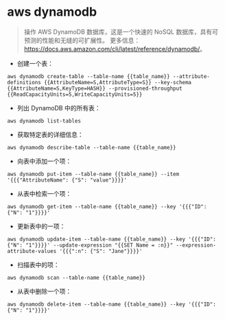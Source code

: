 # aws dynamodb

> 操作 AWS DynamoDB 数据库，这是一个快速的 NoSQL 数据库，具有可预测的性能和无缝的可扩展性。
> 更多信息：<https://docs.aws.amazon.com/cli/latest/reference/dynamodb/>。

- 创建一个表：

`aws dynamodb create-table --table-name {{table_name}} --attribute-definitions {{AttributeName=S,AttributeType=S}} --key-schema {{AttributeName=S,KeyType=HASH}} --provisioned-throughput {{ReadCapacityUnits=5,WriteCapacityUnits=5}}`

- 列出 DynamoDB 中的所有表：

`aws dynamodb list-tables`

- 获取特定表的详细信息：

`aws dynamodb describe-table --table-name {{table_name}}`

- 向表中添加一个项：

`aws dynamodb put-item --table-name {{table_name}} --item '{{{"AttributeName": {"S": "value"}}}}'`

- 从表中检索一个项：

`aws dynamodb get-item --table-name {{table_name}} --key '{{{"ID": {"N": "1"}}}}'`

- 更新表中的一项：

`aws dynamodb update-item --table-name {{table_name}} --key '{{{"ID": {"N": "1"}}}}' --update-expression "{{SET Name = :n}}" --expression-attribute-values '{{{":n": {"S": "Jane"}}}}'`

- 扫描表中的项：

`aws dynamodb scan --table-name {{table_name}}`

- 从表中删除一个项：

`aws dynamodb delete-item --table-name {{table_name}} --key '{{{"ID": {"N": "1"}}}}'`